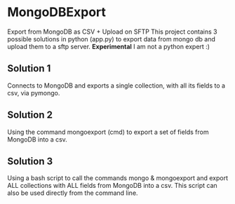 # MongoDBExport
Export from MongoDB as CSV + Upload on SFTP
This project contains 3 possible solutions in python (app.py) to export data from mongo db and upload them to a sftp server.
**Experimental** I am not a python expert :)

## Solution 1 
Connects to MongoDB and exports a single collection, with all its fields to a csv, via pymongo.

## Solution 2
Using the command mongoexport (cmd) to export a set of fields from MongoDB into a csv.

## Solution 3
Using a bash script to call the commands mongo & mongoexport and export ALL collections with ALL fields from MongoDB into a csv. This script can also be used directly from the command line.
